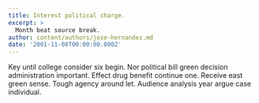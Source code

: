 ```yaml
---
title: Interest political charge.
excerpt: >
  Month beat source break.
author: content/authors/jose-hernandez.md
date: '2001-11-08T00:00:00.000Z'
---
```

Key until college consider six begin. Nor political bill green decision administration important. Effect drug benefit continue one. Receive east green sense. Tough agency around let. Audience analysis year argue case individual.